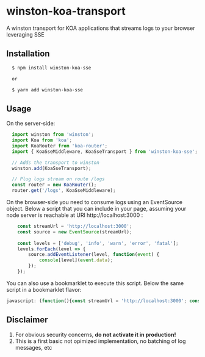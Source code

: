 # winston-koa-transport

A winston transport for KOA applications that streams logs to your browser leveraging SSE

## Installation
``` bash
  $ npm install winston-koa-sse

  or

  $ yarn add winston-koa-sse
```

## Usage
On the server-side:

``` js
  import winston from 'winston';
  import Koa from 'koa';
  import KoaRouter from 'koa-router';
  import { KoaSseMiddleware, KoaSseTransport } from 'winston-koa-sse';

  // Adds the transport to winston
  winston.add(KoaSseTransport);

  // Plug logs stream on route /logs
  const router = new KoaRouter();
  router.get('/logs', KoaSseMiddleware);

```

On the browser-side you need to consume logs using an EventSource object. Below a script that you can include in your page, assuming your node server is reachable at URl http://localhost:3000 :

``` js
    const streamUrl = 'http://localhost:3000';
    const source = new EventSource(streamUrl); 
    
    const levels = ['debug', 'info', 'warn', 'error', 'fatal'];
    levels.forEach(level => {
        source.addEventListener(level, function(event) {
            console[level](event.data);
        });
    });

```

You can also use a bookmarklet to execute this script. Below the same script in a bookmarklet flavor:
``` js
javascript: (function(){const streamUrl = 'http://localhost:3000'; const source = new EventSource(streamUrl); const levels = ['debug', 'info', 'warn', 'error', 'fatal']; levels.forEach(level => { source.addEventListener(level, function(event) { console[level](event.data); }); });})();

```

## Disclaimer

1. For obvious security concerns, **do not activate it in production!**  
2. This is a first basic not opimized implementation, no batching of log messages, etc
